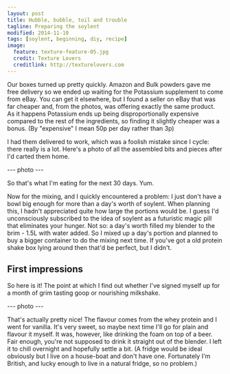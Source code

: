 ```yaml
---
layout: post
title: Hubble, bubble, toil and trouble
tagline: Preparing the soylent
modified: 2014-11-10
tags: [soylent, beginning, diy, recipe]
image:
  feature: texture-feature-05.jpg
  credit: Texture Lovers
  creditlink: http://texturelovers.com
---
```


Our boxes turned up pretty quickly. Amazon and Bulk powders gave me free delivery so we ended up waiting for the Potassium supplement to come from eBay. You can get it elsewhere, but I found a seller on eBay that was far cheaper and, from the photos, was offering exactly the same product. As it happens Potassium ends up being disproportionally expensive compared to the rest of the ingredients, so finding it slightly cheaper was a bonus. (By "expensive" I mean 50p per day rather than 3p)

I had them delivered to work, which was a foolish mistake since I cycle: there really is a lot. Here's a photo of all the assembled bits and pieces after I'd carted them home. 

--- photo ---

So that's what I'm eating for the next 30 days. Yum. 

Now for the mixing, and I quickly encountered a problem: I just don't have a bowl big enough for more than a day's worth of soylent. When planning this, I hadn't appreciated quite how large the portions would be. I guess I'd unconsciously subscribed to the idea of soylent as a futuristic magic pill that eliminates your hunger. Not so: a day's worth filled my blender to the brim - 1.5L with water added. So I mixed up a day's portion and planned to buy a bigger container to do the mixing next time. If you've got a old protein shake box lying around then that'd be perfect, but I didn't. 

## First impressions

So here is it! The point at which I find out whether I've signed myself up for a month of grim tasting goop or nourishing milkshake. 

--- photo ---

That's actually pretty nice! The flavour comes from the whey protein and I went for vanilla. It's very sweet, so maybe next time I'll go for plain and flavour it myself. It was, however, like drinking the foam on top of a beer. Fair enough, you're not supposed to drink it straight out of the blender. I left it to chill overnight and hopefully settle a bit. (A fridge would be ideal obviously but I live on a house-boat and don't have one. Fortunately I'm British, and lucky enough to live in a natural fridge, so no problem.)

